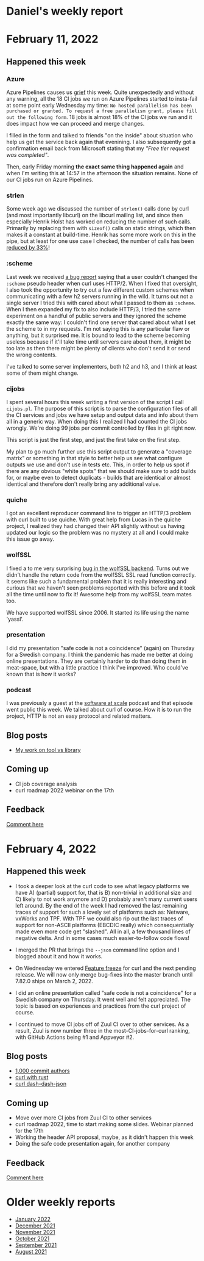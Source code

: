 # Daniel's weekly report

# February 11, 2022

## Happened this week

### Azure

Azure Pipelines causes us [grief](https://github.com/curl/curl/issues/8410)
this week. Quite unexpectedly and without any warning, all the 18 CI jobs we
run on Azure Pipelines started to insta-fail at some point early Wednesday my
time: `No hosted parallelism has been purchased or granted. To request a free
parallelism grant, please fill out the following form`. 18 jobs is almost 18%
of the CI jobs we run and it does impact how we can proceed and merge changes.

I filled in the form and talked to friends "on the inside" about situation who
help us get the service back again that evenining. I also subsequently got a
confirmation email back from Microsoft stating that my *"Free tier request was
completed"*.

Then, early Friday morning **the exact same thing happened again** and when
I'm writing this at 14:57 in the afternoon the situation remains. None of our
CI jobs run on Azure Pipelines.

### strlen

Some week ago we discussed the number of `strlen()` calls done by curl (and
most importantly libcurl) on the libcurl mailing list, and since then
especially Henrik Holst has worked on reducing the number of such
calls. Primarily by replacing them with `sizeof()` calls on static strings,
which then makes it a constant at build-time. Henrik has some more work on
this in the pipe, but at least for one use case I checked, the number of calls
has been [reduced by 33%](https://curl.se/mail/lib-2022-02/0097.html)!

### :scheme

Last week we received [a bug report](https://github.com/curl/curl/issues/8381)
saying that a user couldn't changed the `:scheme` pseudo header when curl uses
HTTP/2. When I fixed that oversight, I also took the opportunity to try out a
few different custom schemes when communicating with a few h2 servers running
in the wild. It turns out not a single server I tried this with cared about
what I passed to them as `:scheme`. When I then expanded my fix to also
include HTTP/3, I tried the same experiment on a handful of public servers and
they ignored the scheme exactly the same way: I couldn't find one server that
cared about what I set the scheme to in my requests. I'm not saying this is
any particular flaw or anything, but it surprised me. It is bound to lead to
the scheme becoming useless because if it'll take time until servers care
about them, it might be too late as then there might be plenty of clients who
don't send it or send the wrong contents.

I've talked to some server implementers, both h2 and h3, and I think at least
some of them might change.

### cijobs

I spent several hours this week writing a first version of the script I call
`cijobs.pl`. The purpose of this script is to parse the configuration files of
all the CI services and jobs we have setup and output data and info about them
all in a generic way. When doing this I realized I had counted the CI jobs
wrongly. We're doing 99 jobs per commit controlled by files in git right now.

This script is just the first step, and just the first take on the first step.

My plan to go much further use this script output to generate a "coverage
matrix" or something in that style to better help us see what configure
outputs we use and don't use in tests etc. This, in order to help us spot if
there are any obvious "white spots" that we should make sure to add builds
for, or maybe even to detect duplicats - builds that are identical or almost
identical and therefore don't really bring any additional value.

### quiche

I got an excellent reproducer command line to trigger an HTTP/3 problem with
curl built to use quiche. With great help from Lucas in the quiche project, I
realized they had changed their API slightly without us having updated our
logic so the problem was no mystery at all and I could make this issue go
away.

### wolfSSL

I fixed a to me very surprising [bug in the wolfSSL
backend](https://github.com/curl/curl/pull/8431). Turns out we didn't handle
the return code from the wolfSSL SSL read function correctly. It seems like
such a fundamental problem that it is really interesting and curious that we
haven't seen problems reported with this before and it took all the time until
now to fix it! Awesome help from my wolfSSL team mates too.

We have supported wolfSSL since 2006. It started its life using the name
'yassl'.

### presentation

I did my presentation "safe code is not a coincidence" (again) on Thursday for
a Swedish company. I think the pandemic has made me better at doing online
presentations. They are certainly harder to do than doing them in meat-space,
but with a little practice I think I've improved. Who could've known that is
how it works?

### podcast

I was previously a guest at the [software at
scale](https://www.softwareatscale.dev/p/software-at-scale-42-daniel-stenberg)
podcast and that episode went public this week. We talked about curl of
course. How it is to run the project, HTTP is not an easy protocol and related
matters.

## Blog posts

- [My work on tool vs library](https://daniel.haxx.se/blog/2022/02/10/my-work-on-tool-vs-library/)

## Coming up

- CI job coverage analysis
- curl roadmap 2022 webinar on the 17th

## Feedback

[Comment here](https://github.com/bagder/log/discussions)


# February 4, 2022

## Happened this week

- I took a deeper look at the curl code to see what legacy platforms we have
  A) (partial) support for, that is B) non-trivial in additional size and C)
  likely to not work anymore and D) probably aren't many current users left
  around. By the end of the week I had removed the last remaining traces of
  support for such a lovely set of platforms such as: Netware, vxWorks and
  TPF. With TPF we could also rip out the last traces of support for non-ASCII
  platforms (EBCDIC really) which consequentially made even more code get
  "slashed". All in all, a few thousand lines of negative delta. And in some
  cases much easier-to-follow code flows!

- I merged the PR that brings the `--json` command line option and I blogged
  about it and how it works.

- On Wednesday we entered [Feature
  freeze](https://curl.se/dev/feature-window.html) for curl and the next
  pending release. We will now only merge bug-fixes into the master branch
  until 7.82.0 ships on March 2, 2022.

- I did an online presentation called "safe code is not a coincidence" for a
  Swedish company on Thursday. It went well and felt appreciated. The topic is
  based on experiences and practices from the curl project of course.

- I continued to move CI jobs off of Zuul CI over to other services. As a
  result, Zuul is now number three in the most-CI-jobs-for-curl ranking, with
  GitHub Actions being #1 and Appveyor #2.

## Blog posts

- [1,000 commit authors](https://daniel.haxx.se/blog/2022/01/30/1000-commit-authors/)
- [curl with rust](https://daniel.haxx.se/blog/2022/02/01/curl-with-rust/)
- [curl dash-dash-json](https://daniel.haxx.se/blog/2022/02/02/curl-dash-dash-json/)

## Coming up

- Move over more CI jobs from Zuul CI to other services
- curl roadmap 2022, time to start making some slides. Webinar planned for the 17th
- Working the header API proposal, maybe, as it didn't happen this week
- Doing the safe code presentation again, for another company

## Feedback

[Comment here](https://github.com/bagder/log/discussions)

# Older weekly reports

- [January 2022](January-2022.md)
- [December 2021](December-2021.md)
- [November 2021](November-2021.md)
- [October 2021](October-2021.md)
- [September 2021](September-2021.md)
- [August 2021](August-2021.md)
